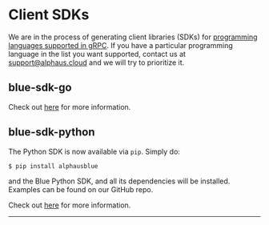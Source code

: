 # Client SDKs

We are in the process of generating client libraries (SDKs) for [programming languages supported in gRPC](https://grpc.io/docs/languages/). If you have a particular programming language in the list you want supported, contact us at support@alphaus.cloud and we will try to prioritize it.

## blue-sdk-go
Check out [here](https://github.com/alphauslabs/blue-sdk-go) for more information.

## blue-sdk-python
The Python SDK is now available via `pip`. Simply do:
``` sh
$ pip install alphausblue
```
and the Blue Python SDK, and all its dependencies will be installed. Examples can be found on our GitHub repo.

Check out [here](https://github.com/alphauslabs/blue-sdk-python) for more information.

---

